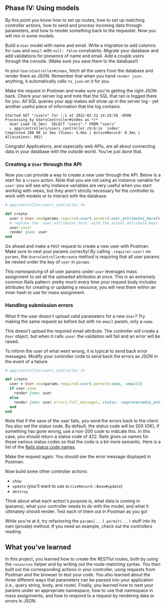 ## Phase IV: Using models

By this point you know how to set up routes, how to set up matching controller
actions, how to send and process incoming data through parameters, and how to
render something back to the requester. Now you will mix in some models.

Build a `User` model with name and email. Write a migration to add columns for
`name` and `email` with `null: false` constraints. Migrate your database and add
validations for presence of name and email. Add a couple users through the
console. (Make sure you save them to the database!)

In your `UsersController#index`, fetch all the users from the database and
render them as JSON. Remember that when you hand `render json:` anything, it
automatically calls `to_json` on it for you.

Make the request in Postman and make sure you're getting the right JSON back.
Check your server log and note that the SQL that ran is logged there for you.
All SQL queries your app makes will show up in the server log - yet another
useful piece of information that the log contains.

```text
Started GET "/users" for ::1 at 2022-02-22 14:19:58 -0500
Processing by UsersController#index as */*
  User Load (0.3ms)  SELECT "users".* FROM "users"
  ↳ app/controllers/users_controller.rb:6:in `index'
Completed 200 OK in 5ms (Views: 4.6ms | ActiveRecord: 0.3ms | Allocations: 992)
```

Congrats! Applications, and especially web APIs, are all about connecting data
in your database with the outside world. You've just done that.

### Creating a `User` through the API

Now you can provide a way to create a new user through the API. Below is a start
for a `create` action. Note that you are not using an instance variable for
`user`: you will see why instance variables are very useful when you start
working with views, but they aren't strictly necessary for the controller to
work with models or to interact with the database.

```ruby
# app/controller/users_controller.rb

def create
  user = User.new(params.require(:user).permit(:user_attributes_here))
  # replace the `user_attributes_here` with the actual attribute keys
  user.save!
  render json: user
end
```

Go ahead and make a `POST` request to create a new user with Postman. Make sure
to nest your params correctly! By calling `.require(:user)` on `params`, the
`UsersController#create` method is requiring that all user params be nested
under the key of `user` in `params`.

This _namespacing_ of all user params under `user` leverages mass assignment to
set all the uploaded attributes at once. This is an extremely common Rails
pattern: pretty much every time your request body includes attributes for
creating or updating a resource, you will nest them within an inner hash to use
for mass assignment.

### Handling submission errors

What if the user doesn't upload valid parameters for a new `User`? Try making
the same request as before but with no `email` param, only a `name`.

This doesn't upload the required email attribute. The controller will create a
`User` object, but when it calls `save!` the validation will fail and an error
will be raised.

To inform the user of what went wrong, it is typical to send back error
messages. Modify your controller code to send back the errors as JSON in
the event of a failure:

```ruby
# app/controller/users_controller.rb

def create
  user = User.new(params.require(:user).permit(:name, :email))
  if user.save
    render json: user
  else
    render json: user.errors.full_messages, status: :unprocessable_entity
  end
end
```

Note that if the save of the user fails, you send the errors back to the client.
You also set the status code. By default, the status code will be 200 (OK); if
something has gone wrong, use a non-200 code to indicate this. In this case, you
should return a status code of 422. Rails gives us names for these various
status codes so that the code is a bit more semantic. Here is a list of the
[Rails status code names][rails-codes].

Make the request again. You should see the error message displayed in Postman.

Now build some other controller actions:

- `show`
- `update` (you'll want to use `ActiveRecord::Base#update`)
- `destroy`

Think about what each action's purpose is, what data is coming in (params), what
your controller needs to do with the model, and what it ultimately should
render. Test each of them out in Postman as you go!

While you're at it, try refactoring the `params[...].permit(...)` stuff into its
own (private) method. If you need an example, check out the controllers
reading.

## What you've learned

In this project, you learned how to create the RESTful routes, both by using the
`resources` helper and by writing out the route-matching syntax. You then built
out the corresponding actions in your controller, using requests from Postman
and the browser to test your code. You also learned about the three different
ways that parameters can be passed into your application (i.e., query string,
body, and route). Finally, you learned how to nest your params under an
appropriate namespace, how to use that namespace in mass assignments, and how to
respond to a request by rendering data or errors in JSON.  

[rails-codes]: http://guides.rubyonrails.org/layouts_and_rendering.html#the-status-option
